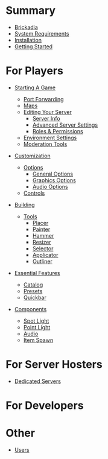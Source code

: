 # Summary

- [Brickadia](./brickadia.md)
- [System Requirements](./system_requirements.md)
- [Installation](./installation.md)
- [Getting Started](./getting_started)

# For Players
- [Starting A Game](chapter_1/chapter_1.md)
  - [Port Forwarding](chapter_1/port_forwarding.md)
  - [Maps](chapter_1/maps.md)
  - [Editing Your Server](chapter_1/server_editing.md)
      - [Server Info](chapter_1/server_editing/server_info.md)
      - [Advanced Server Settings](chapter_1/server_editing/advanced_server_settings.md)
      - [Roles & Permissions](chapter_1/server_editing/roles.md)
  - [Environment Settings]()
  - [Moderation Tools]()
- [Customization]()
  - [Options]()
    - [General Options]()
    - [Graphics Options]()
    - [Audio Options]()
  - [Controls]()

- [Building](chapter_2/chapter_2.md)
  - [Tools](chapter_2/tools.md)
    - [Placer](chapter_2/tools/placer.md)
    - [Painter](chapter_2/tools/painter.md)
    - [Hammer](chapter_2/tools/hammer.md)
    - [Resizer](chapter_2/tools/resizer.md)
    - [Selector](chapter_2/tools/selector.md)
    - [Applicator](chapter_2/tools/applicator.md)
    - [Outliner](chapter_2/tools/outliner.md)

- [Essential Features](chapter_3/chapter_3.md)
  - [Catalog](chapter_3/catalog.md)
  - [Presets](chapter_3/presets.md)
  - [Quickbar](chapter_3/quickbar.md)

- [Components](chapter_4/chapter_4.md)
  - [Spot Light](chapter_4/spot_light.md)
  - [Point Light](chapter_4/point_light.md)
  - [Audio](chapter_4/audio.md)
  - [Item Spawn](chapter_4/item_spawn.md)

# For Server Hosters
- [Dedicated Servers]()

# For Developers

# Other
- [Users](./users.md)
